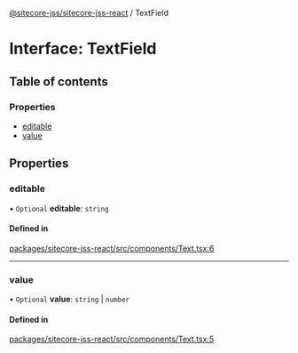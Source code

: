 [@sitecore-jss/sitecore-jss-react](../README.md) / TextField

# Interface: TextField

## Table of contents

### Properties

- [editable](TextField.md#editable)
- [value](TextField.md#value)

## Properties

### editable

• `Optional` **editable**: `string`

#### Defined in

[packages/sitecore-jss-react/src/components/Text.tsx:6](https://github.com/Sitecore/jss/blob/f015de159/packages/sitecore-jss-react/src/components/Text.tsx#L6)

___

### value

• `Optional` **value**: `string` \| `number`

#### Defined in

[packages/sitecore-jss-react/src/components/Text.tsx:5](https://github.com/Sitecore/jss/blob/f015de159/packages/sitecore-jss-react/src/components/Text.tsx#L5)
